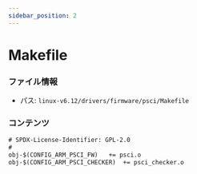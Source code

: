 ```yaml
---
sidebar_position: 2
---
```

# Makefile

### ファイル情報

- パス: `linux-v6.12/drivers/firmware/psci/Makefile`

### コンテンツ

```txt
# SPDX-License-Identifier: GPL-2.0
#
obj-$(CONFIG_ARM_PSCI_FW)	+= psci.o
obj-$(CONFIG_ARM_PSCI_CHECKER)	+= psci_checker.o

```
